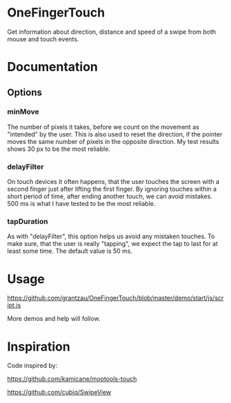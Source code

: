 # OneFingerTouch

Get information about direction, distance and speed of a swipe from both mouse and touch events.

# Documentation

## Options

### minMove

The number of pixels it takes, before we count on the movement as "intended" by the user. This is also used to reset the direction, if the pointer moves the same number of pixels in the opposite direction. My test results shows 30 px to be the most reliable.

### delayFilter

On touch devices it often happens, that the user touches the screen with a second finger just after lifting the first finger. By ignoring touches within a short period of time, after ending another touch, we can avoid mistakes. 500 ms is what I have tested to be the most reliable.

### tapDuration

As with "delayFilter", this option helps us avoid any mistaken touches. To make sure, that the user is really "tapping", we expect the tap to last for at least some time. The default value is 50 ms.

# Usage

https://github.com/grantzau/OneFingerTouch/blob/master/demo/start/js/script.js

More demos and help will follow.

# Inspiration

Code inspired by:

https://github.com/kamicane/mootools-touch

https://github.com/cubiq/SwipeView